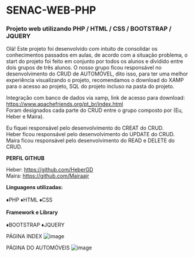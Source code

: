 # SENAC-WEB-PHP
<h3><b>Projeto web utilizando PHP / HTML / CSS / BOOTSTRAP / JQUERY </b></h3>

Olá!
Este projeto foi desenvolvido com intuito de consolidar os conhecimentos passados em aulas, de acordo com a situação problema, o start do projeto foi feito em conjunto por todos os alunos e dividido entre dois grupos de três alunos.
O nosso grupo ficou responsável no desenvolvimento do CRUD de AUTOMÓVEL, dito isso, para ter uma melhor experiência visualizando o projeto, recomendamos o download do XAMP para o acesso ao projeto, SQL do projeto incluso na pasta do projeto. 

Integração com banco de dados via xamp, link de acesso para download: https://www.apachefriends.org/pt_br/index.html <br>
Foram designados cada parte do CRUD entre o grupo composto por (Eu, Heber e Maira).

Eu fiquei responsável pelo desenvolvimento do CREAT do CRUD.<br>
Heber ficou responsável pelo desenvolvimento do UPDATE do CRUD.<br>
Maira ficou responsável pelo desenvolvimento do READ e DELETE do CRUD.<br>

<b>PERFIL GITHUB</b>
<br>

Heber: https://github.com/HeberGD<br>
Maira: https://github.com/Mairaajr


<b>Linguagens utilizadas:</b>
<br><br>
♦PHP
♦HTML
♦CSS
<br><br>
<b>Framework e Library</b><br><br>
♦BOOTSTRAP
♦JQUERY

PÁGINA INDEX
![image](https://user-images.githubusercontent.com/112984148/221013898-b5ccbedb-7f5d-42af-8883-dd322173ffe6.png)


PÁGINA DO AUTOMÓVEIS
![image](https://user-images.githubusercontent.com/112984148/221013681-55723d01-cba8-4b0c-9f4a-4a710bd15743.png)
